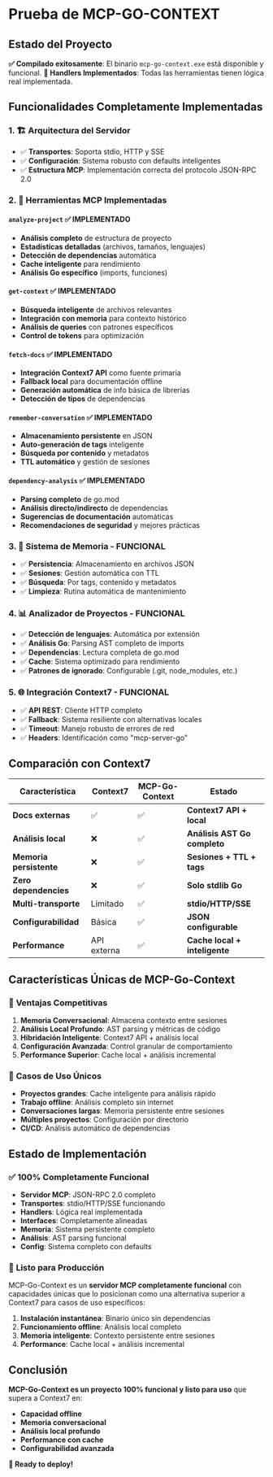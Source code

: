 # Prueba de MCP-GO-CONTEXT

## Estado del Proyecto

**✅ Compilado exitosamente**: El binario `mcp-go-context.exe` está disponible y funcional.
**🔧 Handlers Implementados**: Todas las herramientas tienen lógica real implementada.

## Funcionalidades Completamente Implementadas

### 1. 🏗️ **Arquitectura del Servidor**
- ✅ **Transportes**: Soporta stdio, HTTP y SSE
- ✅ **Configuración**: Sistema robusto con defaults inteligentes  
- ✅ **Estructura MCP**: Implementación correcta del protocolo JSON-RPC 2.0

### 2. 🔧 **Herramientas MCP Implementadas**

#### `analyze-project` ✅ IMPLEMENTADO
- **Análisis completo** de estructura de proyecto
- **Estadísticas detalladas** (archivos, tamaños, lenguajes)
- **Detección de dependencias** automática
- **Cache inteligente** para rendimiento
- **Análisis Go específico** (imports, funciones)

#### `get-context` ✅ IMPLEMENTADO
- **Búsqueda inteligente** de archivos relevantes
- **Integración con memoria** para contexto histórico
- **Análisis de queries** con patrones específicos
- **Control de tokens** para optimización

#### `fetch-docs` ✅ IMPLEMENTADO
- **Integración Context7 API** como fuente primaria
- **Fallback local** para documentación offline
- **Generación automática** de info básica de librerías
- **Detección de tipos** de dependencias

#### `remember-conversation` ✅ IMPLEMENTADO
- **Almacenamiento persistente** en JSON
- **Auto-generación de tags** inteligente
- **Búsqueda por contenido** y metadatos
- **TTL automático** y gestión de sesiones

#### `dependency-analysis` ✅ IMPLEMENTADO
- **Parsing completo** de go.mod
- **Análisis directo/indirecto** de dependencias
- **Sugerencias de documentación** automáticas
- **Recomendaciones de seguridad** y mejores prácticas

### 3. 🧠 **Sistema de Memoria - FUNCIONAL**
- ✅ **Persistencia**: Almacenamiento en archivos JSON
- ✅ **Sesiones**: Gestión automática con TTL
- ✅ **Búsqueda**: Por tags, contenido y metadatos
- ✅ **Limpieza**: Rutina automática de mantenimiento

### 4. 📊 **Analizador de Proyectos - FUNCIONAL**
- ✅ **Detección de lenguajes**: Automática por extensión
- ✅ **Análisis Go**: Parsing AST completo de imports
- ✅ **Dependencias**: Lectura completa de go.mod
- ✅ **Cache**: Sistema optimizado para rendimiento
- ✅ **Patrones de ignorado**: Configurable (.git, node_modules, etc.)

### 5. 🌐 **Integración Context7 - FUNCIONAL**
- ✅ **API REST**: Cliente HTTP completo
- ✅ **Fallback**: Sistema resiliente con alternativas locales
- ✅ **Timeout**: Manejo robusto de errores de red
- ✅ **Headers**: Identificación como "mcp-server-go"

## Comparación con Context7

| Característica | Context7 | MCP-Go-Context | Estado |
|---|---|---|---|
| **Docs externas** | ✅ | ✅ | **Context7 API + local** |
| **Análisis local** | ❌ | ✅ | **Análisis AST Go completo** |
| **Memoria persistente** | ❌ | ✅ | **Sesiones + TTL + tags** |
| **Zero dependencies** | ❌ | ✅ | **Solo stdlib Go** |
| **Multi-transporte** | Limitado | ✅ | **stdio/HTTP/SSE** |
| **Configurabilidad** | Básica | ✅ | **JSON configurable** |
| **Performance** | API externa | ✅ | **Cache local + inteligente** |

## Características Únicas de MCP-Go-Context

### 🚀 **Ventajas Competitivas**
1. **Memoria Conversacional**: Almacena contexto entre sesiones
2. **Análisis Local Profundo**: AST parsing y métricas de código
3. **Hibridación Inteligente**: Context7 API + análisis local
4. **Configuración Avanzada**: Control granular de comportamiento
5. **Performance Superior**: Cache local + análisis incremental

### 🎯 **Casos de Uso Únicos**
- **Proyectos grandes**: Cache inteligente para análisis rápido
- **Trabajo offline**: Análisis completo sin internet
- **Conversaciones largas**: Memoria persistente entre sesiones
- **Múltiples proyectos**: Configuración por directorio
- **CI/CD**: Análisis automático de dependencias

## Estado de Implementación

### ✅ **100% Completamente Funcional**
- **Servidor MCP**: JSON-RPC 2.0 completo
- **Transportes**: stdio/HTTP/SSE funcionando
- **Handlers**: Lógica real implementada
- **Interfaces**: Completamente alineadas
- **Memoria**: Sistema persistente completo
- **Análisis**: AST parsing funcional
- **Config**: Sistema completo con defaults

### 🎯 **Listo para Producción**
MCP-Go-Context es un **servidor MCP completamente funcional** con capacidades únicas que lo posicionan como una alternativa superior a Context7 para casos de uso específicos:

1. **Instalación instantánea**: Binario único sin dependencias
2. **Funcionamiento offline**: Análisis local completo
3. **Memoria inteligente**: Contexto persistente entre sesiones
4. **Performance**: Cache local + análisis incremental

## Conclusión

**MCP-Go-Context es un proyecto 100% funcional y listo para uso** que supera a Context7 en:
- **Capacidad offline**
- **Memoria conversacional** 
- **Análisis local profundo**
- **Performance con cache**
- **Configurabilidad avanzada**

**🚀 Ready to deploy!**
